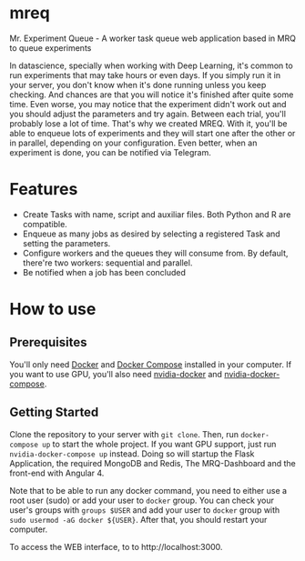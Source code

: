 # mreq
Mr. Experiment Queue - A worker task queue web application based in MRQ to queue experiments

In datascience, specially when working with Deep Learning, it's common to run experiments that may take hours or even days. If you simply run it in your server, you don't know when it's done running unless you keep checking. And chances are that you will notice it's finished after quite some time. Even worse, you may notice that the experiment didn't work out and you should adjust the parameters and try again. Between each trial, you'll probably lose a lot of time. That's why we created MREQ. With it, you'll be able to enqueue lots of experiments and they will start one after the other or in parallel, depending on your configuration. Even better, when an experiment is done, you can be notified via Telegram.

# Features

- Create Tasks with name, script and auxiliar files. Both Python and R are compatible.
- Enqueue as many jobs as desired by selecting a registered Task and setting the parameters.
- Configure workers and the queues they will consume from. By default, there're two workers: sequential and parallel.
- Be notified when a job has been concluded

# How to use

## Prerequisites

You'll only need [Docker](https://docs.docker.com/engine/installation/) and [Docker Compose](https://docs.docker.com/compose/install/) installed in your computer. If you want to use GPU, you'll also need [nvidia-docker](https://github.com/NVIDIA/nvidia-docker/wiki/Installation) and [nvidia-docker-compose](https://github.com/eywalker/nvidia-docker-compose#installing).

## Getting Started

Clone the repository to your server with `git clone`. Then, run `docker-compose up` to start the whole project. If you want GPU support, just run `nvidia-docker-compose up` instead. Doing so will startup the Flask Application, the required MongoDB and Redis, The MRQ-Dashboard and the front-end with Angular 4.

Note that to be able to run any docker command, you need to either use a root user (sudo) or add your user to `docker` group. You can check your user's groups with `groups $USER` and add your user to `docker` group with `sudo usermod -aG docker ${USER}`. After that, you should restart your computer.

To access the WEB interface, to to http://localhost:3000.

